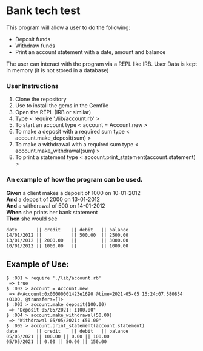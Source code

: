 # Bank tech test

This program will allow a user to do the following:

* Deposit funds
* Withdraw funds
* Print an account statement with a date, amount and balance

The user can interact with the program via a REPL like IRB.
User Data is kept in memory (it is not stored in a database)

### User Instructions

1. Clone the repository
2. Use <bundle install> to install the gems in the Gemfile
3. Open the REPL (IRB or similar)
4. Type < require './lib/account.rb' >
5. To start an account type < account = Account.new >
6. To make a deposit with a required sum type < account.make_deposit(sum) >
7. To make a withdrawal with a required sum type < account.make_withdrawal(sum) >
8. To print a statement type < account.print_statement(account.statement) >



### An example of how the program can be used.

**Given** a client makes a deposit of 1000 on 10-01-2012  
**And** a deposit of 2000 on 13-01-2012  
**And** a withdrawal of 500 on 14-01-2012  
**When** she prints her bank statement  
**Then** she would see

```
date       || credit    || debit   || balance
14/01/2012 ||           || 500.00  || 2500.00
13/01/2012 || 2000.00   ||         || 3000.00
10/01/2012 || 1000.00   ||         || 1000.00
```


## Example of Use:
```
$ :001 > require './lib/account.rb'
 => true 
$ :002 > account = Account.new
 => #<Account:0x00000001423e1690 @time=2021-05-05 16:24:07.580854 +0100, @transfers=[]> 
$ :003 > account.make_deposit(100.00)
 => "Deposit 05/05/2021: £100.00" 
$ :004 > account.make_withdrawal(50.00)
 => "Withdrawal 05/05/2021: £50.00" 
$ :005 > account.print_statement(account.statement)
date       || credit    || debit   || balance
05/05/2021 || 100.00 || 0.00 || 100.00 
05/05/2021 || 0.00 || 50.00 || 150.00 
```